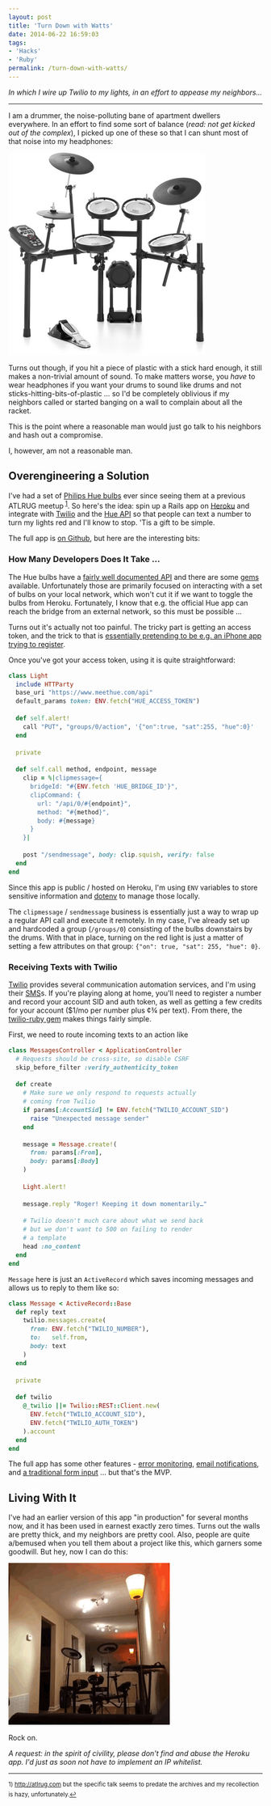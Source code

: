 ```yaml
---
layout: post
title: 'Turn Down with Watts'
date: 2014-06-22 16:59:03
tags:
- 'Hacks'
- 'Ruby'
permalink: /turn-down-with-watts/
---
```


_In which I wire up Twilio to my lights, in an effort to appease my neighbors…_

<!--more-->

---

I am a drummer, the noise-polluting bane of apartment dwellers everywhere. In an effort to find some sort of balance (_read: not get kicked out of the complex_), I picked up one of these so that I can shunt most of that noise into my headphones:

![Roland V-Drums](/assets/images/vdrums.jpg)

Turns out though, if you hit a piece of plastic with a stick hard enough, it still makes a non-trivial amount of sound. To make matters worse, you _have_ to wear headphones if you want your drums to sound like drums and not sticks-hitting-bits-of-plastic … so I'd be completely oblivious if my neighbors called or started banging on a wall to complain about all the racket.

This is the point where a reasonable man would just go talk to his neighbors and hash out a compromise.

I, however, am not a reasonable man.

## Overengineering a Solution

I've had a set of [Philips Hue bulbs](http://meethue.com/) ever since seeing them at a previous ATLRUG meetup<sup> <a href="#fn1" id="ref1">1</a></sup>. So here's the idea: spin up a Rails app on [Heroku](http://heroku.com) and integrate with [Twilio](https://www.twilio.com/) and the [Hue API](http://developers.meethue.com/) so that people can text a number to turn my lights red and I'll know to stop. 'Tis a gift to be simple.

The full app is [on Github](https://github.com/jamesdabbs/aziz), but here are the interesting bits:

### How Many Developers Does It Take …

The Hue bulbs have a [fairly well documented API](http://developers.meethue.com/) and there are some [gems](https://github.com/soffes/hue) available. Unfortunately those are primarily focused on interacting with a set of bulbs on your local network, which won't cut it if we want to toggle the bulbs from Heroku. Fortunately, I know that e.g. the official Hue app can reach the bridge from an external network, so this must be possible …

Turns out it's actually not too painful. The tricky part is getting an access token, and the trick to that is [essentially pretending to be e.g. an iPhone app trying to register](http://blog.paulshi.me/technical/2013/11/27/Philips-Hue-Remote-API-Explained.html).

Once you've got your access token, using it is quite straightforward:

```ruby
class Light
  include HTTParty
  base_uri "https://www.meethue.com/api"
  default_params token: ENV.fetch("HUE_ACCESS_TOKEN")

  def self.alert!
    call "PUT", "groups/0/action", '{"on":true, "sat":255, "hue":0}'
  end

  private

  def self.call method, endpoint, message
    clip = %|clipmessage={
      bridgeId: "#{ENV.fetch 'HUE_BRIDGE_ID'}",
      clipCommand: {
        url: "/api/0/#{endpoint}",
        method: "#{method}",
        body: #{message}
      }
    }|

    post "/sendmessage", body: clip.squish, verify: false
  end
end
```

Since this app is public / hosted on Heroku, I'm using `ENV` variables to store sensitive information and [dotenv](https://github.com/bkeepers/dotenv) to manage those locally.

The `clipmessage` / `sendmessage` business is essentially just a way to wrap up a regular API call and execute it remotely. In my case, I've already set up and hardcoded a group (`/groups/0`) consisting of the bulbs downstairs by the drums. With that in place, turning on the red light is just a matter of setting a few attributes on that group: `{"on": true, "sat": 255, "hue": 0}`.


### Receiving Texts with Twilio

[Twilio](https://www.twilio.com/) provides several communication automation services, and I'm using their [SMS](https://www.twilio.com/sms)s. If you're playing along at home, you'll need to register a number and record your account SID and auth token, as well as getting a few credits for your account ($1/mo per number plus &#162;&#190; per text). From there, the [twilio-ruby gem](https://github.com/twilio/twilio-ruby) makes things fairly simple.

First, we need to route incoming texts to an action like

```ruby
class MessagesController < ApplicationController
  # Requests should be cross-site, so disable CSRF
  skip_before_filter :verify_authenticity_token

  def create
    # Make sure we only respond to requests actually
    # coming from Twilio
    if params[:AccountSid] != ENV.fetch("TWILIO_ACCOUNT_SID")
      raise "Unexpected message sender"
    end

    message = Message.create!(
      from: params[:From],
      body: params[:Body]
    )

    Light.alert!

    message.reply "Roger! Keeping it down momentarily…"

    # Twilio doesn't much care about what we send back
    # but we don't want to 500 on failing to render
    # a template
    head :no_content
  end
end
```

`Message` here is just an `ActiveRecord` which saves incoming messages and allows us to reply to them like so:

```ruby
class Message < ActiveRecord::Base
  def reply text
    twilio.messages.create(
      from: ENV.fetch("TWILIO_NUMBER"),
      to:   self.from,
      body: text
    )
  end

  private

  def twilio
    @_twilio ||= Twilio::REST::Client.new(
      ENV.fetch("TWILIO_ACCOUNT_SID"),
      ENV.fetch("TWILIO_AUTH_TOKEN")
    ).account
  end
end
```

The full app has some other features - [error monitoring](https://github.com/jamesdabbs/aziz/blob/87982c526c0f273d999eb9544d3ab052c60d9d62/config/initializers/rollbar.rb), [email notifications](https://github.com/jamesdabbs/aziz/blob/87982c526c0f273d999eb9544d3ab052c60d9d62/app/models/imposition.rb#L15), and [a traditional form input](https://github.com/jamesdabbs/aziz/blob/87982c526c0f273d999eb9544d3ab052c60d9d62/app/views/impositions/new.html.slim) ... but that's the MVP.

## Living With It

I've had an earlier version of this app "in production" for several months now, and it has been used in earnest exactly zero times. Turns out the walls are pretty thick, and my neighbors are pretty cool. Also, people are quite a/bemused when you tell them about a project like this, which garners some goodwill. But hey, now I can do this:

![Aziz! ... Lights!](/assets/images/drum-lights.gif)

Rock on.

_A request: in the spirit of civility, please don't find and abuse the Heroku app. I'd just as soon not have to implement an IP whitelist._

---

<sup id="fn1">1) http://atlrug.com but the specific talk seems to predate the archives and my recollection is hazy, unfortunately.<a href="#ref1">↩</a></sup>
